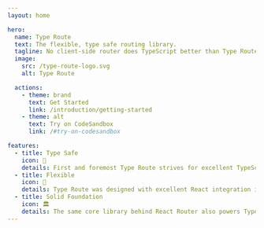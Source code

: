 ```yaml
---
layout: home

hero:
  name: Type Route
  text: The flexible, type safe routing library.
  tagline: No client-side router does TypeScript better than Type Route. Restore sanity to your URL handling.
  image:
    src: /type-route-logo.svg
    alt: Type Route

  actions:
    - theme: brand
      text: Get Started
      link: /introduction/getting-started
    - theme: alt
      text: Try on CodeSandbox
      link: /#try-on-codesandbox

features:
  - title: Type Safe
    icon: 🏰
    details: First and foremost Type Route strives for excellent TypeScript support. An API designed for static analysis not only means the compiler has your back but also enables your editor to provide intelligent hints and warnings as you code.
  - title: Flexible
    icon: 🚀
    details: Type Route was designed with excellent React integration in mind but isn't coupled to a specific UI framework. Use it with Vue, Svelte, Angular, Ember or anything else. There's even support for non-browser environments like React Native.
  - title: Solid Foundation
    icon: 🏛️
    details: The same core library behind React Router also powers Type Route. From this solid foundation Type Route adds a simple and flexible API optimized for a developer experience that is second to none.
---
```

